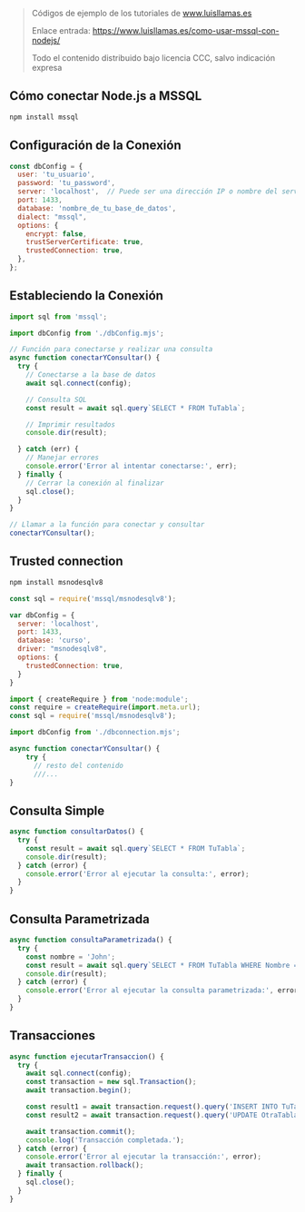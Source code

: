 > Códigos de ejemplo de los tutoriales de www.luisllamas.es
>
> Enlace entrada: https://www.luisllamas.es/como-usar-mssql-con-nodejs/
>
> Todo el contenido distribuido bajo licencia CCC, salvo indicación expresa

## Cómo conectar Node.js a MSSQL
```bash
npm install mssql
```


## Configuración de la Conexión
```javascript
const dbConfig = {
  user: 'tu_usuario',
  password: 'tu_password',
  server: 'localhost',  // Puede ser una dirección IP o nombre del servidor
  port: 1433,
  database: 'nombre_de_tu_base_de_datos',
  dialect: "mssql",
  options: {
    encrypt: false,
    trustServerCertificate: true,
    trustedConnection: true,  
  },
};
```


## Estableciendo la Conexión
```javascript
import sql from 'mssql';

import dbConfig from './dbConfig.mjs';

// Función para conectarse y realizar una consulta
async function conectarYConsultar() {
  try {
    // Conectarse a la base de datos
    await sql.connect(config);

    // Consulta SQL
    const result = await sql.query`SELECT * FROM TuTabla`;

    // Imprimir resultados
    console.dir(result);

  } catch (err) {
    // Manejar errores
    console.error('Error al intentar conectarse:', err);
  } finally {
    // Cerrar la conexión al finalizar
    sql.close();
  }
}

// Llamar a la función para conectar y consultar
conectarYConsultar();
```


## Trusted connection
```bash
npm install msnodesqlv8
```

```javascript
const sql = require('mssql/msnodesqlv8');

var dbConfig = {
  server: 'localhost',
  port: 1433,
  database: 'curso',
  driver: "msnodesqlv8",
  options: {
    trustedConnection: true,    
  }
}
```

```javascript
import { createRequire } from 'node:module';
const require = createRequire(import.meta.url);
const sql = require('mssql/msnodesqlv8');

import dbConfig from './dbconnection.mjs';

async function conectarYConsultar() {
    try {
      // resto del contenido
      ///...
}
```


## Consulta Simple
```javascript
async function consultarDatos() {
  try {
    const result = await sql.query`SELECT * FROM TuTabla`;
    console.dir(result);
  } catch (error) {
    console.error('Error al ejecutar la consulta:', error);
  }
}
```


## Consulta Parametrizada
```javascript
async function consultaParametrizada() {
  try {
    const nombre = 'John';
    const result = await sql.query`SELECT * FROM TuTabla WHERE Nombre = ${nombre}`;
    console.dir(result);
  } catch (error) {
    console.error('Error al ejecutar la consulta parametrizada:', error);
  }
}
```


## Transacciones
```javascript
async function ejecutarTransaccion() {
  try {
    await sql.connect(config);
    const transaction = new sql.Transaction();
    await transaction.begin();

    const result1 = await transaction.request().query('INSERT INTO TuTabla (campo1, campo2) VALUES (valor1, valor2)');
    const result2 = await transaction.request().query('UPDATE OtraTabla SET campo = nuevo_valor WHERE condicion');

    await transaction.commit();
    console.log('Transacción completada.');
  } catch (error) {
    console.error('Error al ejecutar la transacción:', error);
    await transaction.rollback();
  } finally {
    sql.close();
  }
}
```


